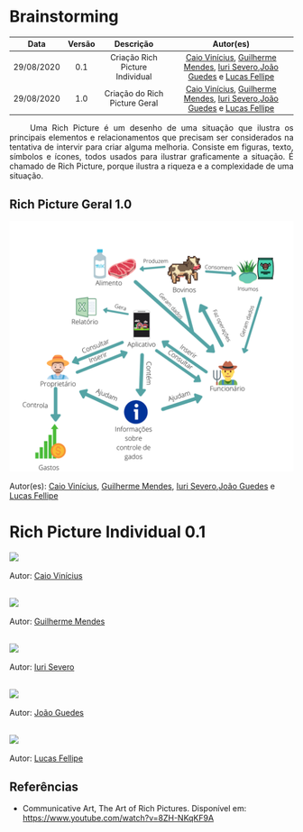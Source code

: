 # Brainstorming
|    Data    | Versão |         Descrição         |           Autor(es)           |
| :--------: | :----: | :-----------------------: | :---------------------------: |
| 29/08/2020 |  0.1   | Criação Rich Picture Individual |[Caio Vinícius](https://github.com/caiovfernandes), [Guilherme Mendes](https://github.com/guilherme-mendes), [Iuri Severo](https://github.com/iurisevero),[João Guedes](https://github.com/sudjoao) e [Lucas Fellipe](https://github.com/lucasfcm9) |
| 29/08/2020 |  1.0   | Criação do Rich Picture Geral |[Caio Vinícius](https://github.com/caiovfernandes), [Guilherme Mendes](https://github.com/guilherme-mendes), [Iuri Severo](https://github.com/iurisevero),[João Guedes](https://github.com/sudjoao) e [Lucas Fellipe](https://github.com/lucasfcm9) |

<p align="justify"> &emsp;&emsp; Uma Rich Picture é um desenho de uma situação que ilustra os principais elementos e relacionamentos que precisam ser considerados na tentativa de intervir para criar alguma melhoria. Consiste em figuras, texto, símbolos e ícones, todos usados para ilustrar graficamente a situação. É chamado de Rich Picture, porque ilustra a riqueza e a complexidade de uma situação. </p>

## Rich Picture Geral 1.0

<img src="/docs/assets/img/artefacts/richpicture_geral.png">

Autor(es): [Caio Vinícius](https://github.com/caiovfernandes), [Guilherme Mendes](https://github.com/guilherme-mendes), [Iuri Severo](https://github.com/iurisevero),[João Guedes](https://github.com/sudjoao) e [Lucas Fellipe](https://github.com/lucasfcm9)

# Rich Picture Individual 0.1

<img src="https://user-images.githubusercontent.com/42192251/91637816-751d7680-e9e1-11ea-9a26-e9417e3ef4db.jpg">

Autor: [Caio Vinícius](https://github.com/caiovfernandes)<br><br>

<img src="https://user-images.githubusercontent.com/37874689/91639891-262b0d80-e9f0-11ea-8dcf-ae544872a4cc.png">

Autor: [Guilherme Mendes](https://github.com/guilherme-mendes)<br><br>

<img src="https://user-images.githubusercontent.com/42645264/91640741-32b26480-e9f6-11ea-9aaf-a21d00436c3c.jpeg">

Autor: [Iuri Severo](https://github.com/iurisevero)<br><br>

<img src="https://user-images.githubusercontent.com/46005310/91641334-000a6b00-e9fa-11ea-8c0b-959f90982deb.jpg">

Autor: [João Guedes](https://github.com/sudjoao)<br><br>

<img src="https://user-images.githubusercontent.com/40740008/91639339-3b05a200-e9ec-11ea-8b5b-82a842daae1a.png">

Autor: [Lucas Fellipe](https://github.com/lucasfcm9)

## Referências
* Communicative Art, The Art of Rich Pictures. Disponível em: https://www.youtube.com/watch?v=8ZH-NKqKF9A